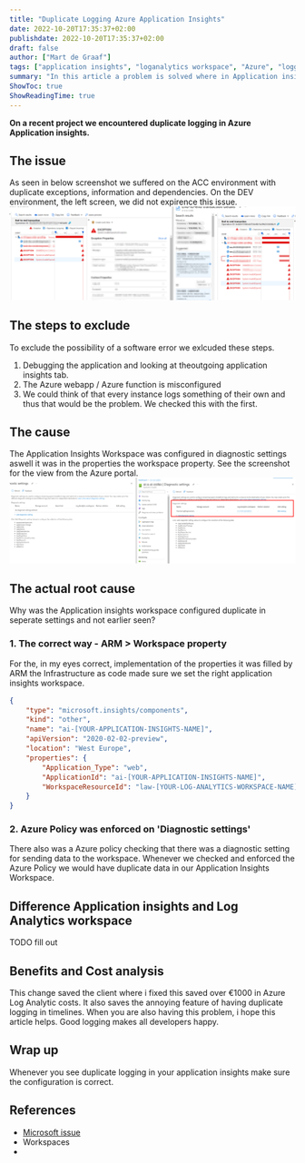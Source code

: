 ```yaml
---
title: "Duplicate Logging Azure Application Insights"
date: 2022-10-20T17:35:37+02:00
publishdate: 2022-10-20T17:35:37+02:00
draft: false
author: ["Mart de Graaf"]
tags: ["application insights", "loganalytics workspace", "Azure", "logging", "monitoring", "problemsolving"]
summary: "In this article a problem is solved where in Application insights we encountered duplicate logging."
ShowToc: true
ShowReadingTime: true
---
```


**On a recent project we encountered duplicate logging in Azure Application insights.**

## The issue
As seen in below screenshot we suffered on the ACC environment with duplicate exceptions, information and dependencies. On the DEV environment, the left screen, we did not expirence this issue.
![Duplicate logging](/images/duplicate-logging.png)

## The steps to exclude

To exclude the possibility of a software error we exlcuded these steps.

1. Debugging the application and looking at theoutgoing application insights tab.
1. The Azure webapp / Azure function is misconfigured
1. We could think of that every instance logs something of their own and thus that would be the problem. We checked this with the first.

## The cause
The Application Insights Workspace was configured in diagnostic settings aswell it was in the properties the workspace property. See the screenshot for the view from the Azure portal.
![Diagnostic settings](/images/diagnostic-settings.png)

## The actual root cause
Why was the Application insights workspace configured duplicate in seperate settings and not earlier seen?
### 1. The correct way - ARM > Workspace property
For the, in my eyes correct, implementation of the properties it was filled by ARM the Infrastructure as code made sure we set the right application insights workspace.

```json {linenos=table}
{
    "type": "microsoft.insights/components",
    "kind": "other",
    "name": "ai-[YOUR-APPLICATION-INSIGHTS-NAME]",
    "apiVersion": "2020-02-02-preview",
    "location": "West Europe",
    "properties": {
        "Application_Type": "web",
        "ApplicationId": "ai-[YOUR-APPLICATION-INSIGHTS-NAME]",
        "WorkspaceResourceId": "law-[YOUR-LOG-ANALYTICS-WORKSPACE-NAME]"
    }
}
```
### 2. Azure Policy was enforced on 'Diagnostic settings'
There also was a Azure policy checking that there was a diagnostic setting for sending data to the workspace. Whenever we checked and enforced the Azure Policy we would have duplicate data in our Application Insights Workspace.

## Difference Application insights and Log Analytics workspace

TODO fill out

## Benefits and Cost analysis

This change saved the client where i fixed this saved over &euro;1000 in Azure Log Analytic costs. It also saves the annoying feature of having duplicate logging in timelines. When you are also having this problem, i hope this article helps. Good logging makes all developers happy.

## Wrap up
Whenever you see duplicate logging in your application insights make sure the configuration is correct. 


## References

- [Microsoft issue]()
- Workspaces
- 